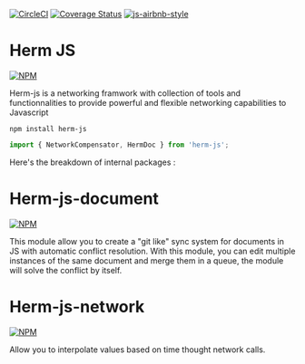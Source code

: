 
[![CircleCI](https://img.shields.io/circleci/project/github/azukaar/herm-js.svg)](https://circleci.com/gh/azukaar/herm-js/tree/master) [![Coverage Status](https://img.shields.io/coveralls/github/azukaar/herm-js.svg)](https://coveralls.io/github/azukaar/herm-js?branch=master) [![js-airbnb-style](https://img.shields.io/badge/code%20style-Airbnb-brightgreen.svg)](https://www.npmjs.com/package/eslint-config-airbnb-base)

# Herm JS

[![NPM](https://nodei.co/npm/herm-js.png)](https://npmjs.org/package/herm-js)

Herm-js is a networking framwork with collection of tools and functionnalities to provide powerful and flexible networking capabilities to Javascript

```
npm install herm-js
```

```javascript
import { NetworkCompensator, HermDoc } from 'herm-js';
```

Here's the breakdown of internal packages : 

# Herm-js-document

[![NPM](https://nodei.co/npm/herm-js-document.png)](https://npmjs.org/package/herm-js-document)

This module allow you to create a "git like" sync system for documents in JS with automatic conflict resolution. With this module, you can edit multiple instances of the same document and merge them in a queue, the module will solve the conflict by itself.

# Herm-js-network

[![NPM](https://nodei.co/npm/herm-js-network.png)](https://npmjs.org/package/herm-js-network)

Allow you to interpolate values based on time thought network calls.